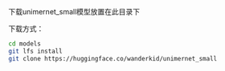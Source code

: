 下载unimernet_small模型放置在此目录下

下载方式：
```bash
cd models
git lfs install
git clone https://huggingface.co/wanderkid/unimernet_small
```